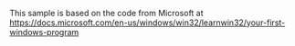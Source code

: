This sample is based on the code from Microsoft at https://docs.microsoft.com/en-us/windows/win32/learnwin32/your-first-windows-program

